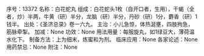 序号：13372
名称：白花蛇丸
组成：白花蛇头1枚（自开口者，生用），干蝎（全者，炒）半两，牛黄（研）半分，龙脑（研）半分，丹砂（研）1分，麝香（研）1钱半。
出处：《圣济总录》卷一六九。
主治：小儿急惊，体热涎壅，四肢拘急，筋脉牵掣。
加减：None
功效：None
用法用量：每服旋丸，如1绿豆大，薄荷温水化下。
制备方法：上为细末，炼蜜和为剂。
临床应用：None
各家论述：None
用药禁忌：None
附注：None
